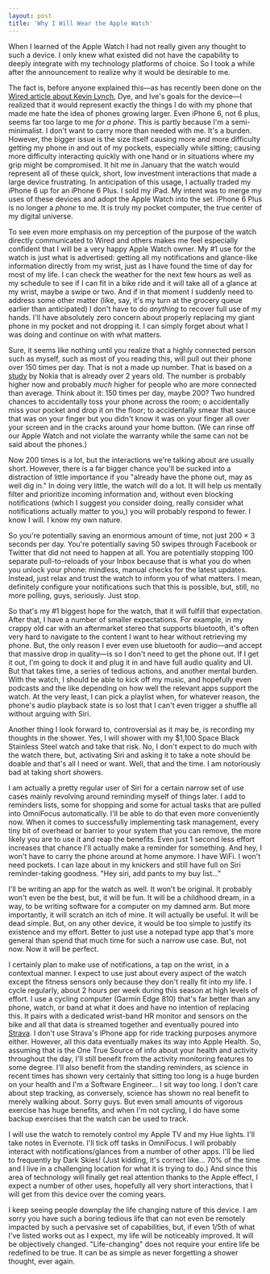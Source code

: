 ```yaml
---
layout: post
title: 'Why I Will Wear the Apple Watch'
--- 
```

When I learned of the Apple Watch I had not really given any thought to such a
device. I only knew what existed did not have the capability
to deeply integrate with my technology platforms of choice. So I took a
while after the announcement to realize why it would be desirable to me.

The fact is, before anyone explained this—as has recently been done on
the [Wired article about Kevin Lynch](http://www.wired.com/2015/04/the-apple-watch/), 
Dye, and Ive's goals for the
device—I realized that it would represent exactly the things I do with
my phone that made me hate the idea of phones growing larger. Even
iPhone 6, not 6 plus, seems far too large to me _for a phone_. This is partly because I'm
a semi-minimalist. I don't want to carry more than needed with me. It's
a burden. However, the bigger issue is the size itself causing more and
more difficulty getting my phone in and out of my pockets, especially
while sitting; causing more difficulty interacting quickly with one hand
or in situations where my grip might be compromised. It hit me in
January that the watch would represent all of these quick, short, low
investment interactions that made a large device frustrating. In
anticipation of this usage, I actually traded my iPhone 6 up for an
iPhone 6 Plus. I sold my iPad. My intent was to merge my uses of these
devices and adopt the Apple Watch into the set. iPhone 6 Plus is no
longer a _phone_ to me. It is truly my pocket computer, the true center
of my digital universe.

To see even more emphasis on my perception of the purpose of the watch
directly communicated to Wired and others makes me feel especially
confident that I will be a very happy Apple Watch owner. My #1 use for
the watch is just what is advertised: getting all my notifications and
glance-like information directly from my wrist, just as I have found the
time of day for most of my life. I can check the weather for the next few hours
as well as my schedule to see if I can fit in a bike ride and it will
take all of a glance at my wrist, maybe a swipe or two. And if in that
moment I suddenly need to address some other matter (like, say, it's my
turn at the grocery queue earlier than anticipated) I don't have to
do *anything* to recover full use of my hands. I'll have absolutely zero concern
about properly replacing my giant phone in my pocket and not dropping
it. I can simply forget about what I was doing and continue on with what
matters.

Sure, it seems like nothing until you realize that a highly connected person such
as myself, such as most of you reading this, will pull out their phone
over 150 times per day. That is not a made up number. That is based on a
[study](http://elitedaily.com/news/world/study-people-check-cell-phones-minutes-150-times-day/) by 
Nokia that is already over 2 years old. The number is probably
higher now and probably *much* higher for people who are more connected
than average. Think about it: 150 times per day, maybe 200? Two hundred
chances to accidentally toss your phone across the room; o accidentally
miss your pocket and drop it on the floor; to accidentally smear that
sauce that was on your finger but you didn't know it was on your finger
all over your screen and in the cracks around your home button. (We can
rinse off our Apple Watch and not violate the warranty while the same
can not be said about the phones.)

Now 200 times is a lot, but the interactions we're talking about are
usually short. However, there is a far bigger chance you'll be sucked
into a distraction of little importance if you "already have the phone
out, may as well dig in." In doing very little, the watch will do a lot.
It will help us mentally filter and prioritize incoming information and,
without even blocking notifications (which I suggest you consider doing,
really consider what notifications actually matter to you,) you will
probably respond to fewer. I know I will. I know my own nature.

So you're potentially saving an enormous amount of time, not just 200 ×
3 seconds per day. You're potentially saving 50 swipes through Facebook or
Twitter that did not need to happen at all. You are potentially stopping
100 separate pull-to-reloads of your Inbox because that is what you do
when you unlock your phone: mindless, manual checks for the latest
updates. Instead, just relax and trust the watch to inform you of what
matters. I mean, definitely configure your notifications such that this
is possible, but, still, no more polling, guys, seriously. Just stop.

So that's my #1 biggest hope for the watch, that it will fulfill that
expectation. After that, I have a number of smaller expectations. For
example, in my crappy old car with an aftermarket stereo that supports
bluetooth, it's often very hard to navigate to the content I want to
hear without retrieving my phone. But, the only reason I ever even use
bluetooth for audio—and accept that massive drop in quality—is so I
don't need to get the phone out. If I get it out, I'm going to dock it
and plug it in and have full audio quality and UI. But that takes time,
a series of tedious actions, and another mental burden. With the watch,
I should be able to kick off my music, and hopefully even podcasts and
the like depending on how well the relevant apps support the watch. At the very
least, I can pick a playlist when, for whatever reason, the phone's audio playback
state is so lost that I can't even trigger a shuffle all without arguing
with Siri.

Another thing I look forward to, controversial as it may be, is
recording my thoughts in the shower. Yes, I will shower with my $1,100
Space Black Stainless Steel watch and take that risk. No, I don't expect
to do much with the watch there, but, activating Siri and asking it to
take a note should be doable and that's all I need or want. Well, that
and the time. I am notoriously bad at taking short showers.

I am actually a pretty regular user of Siri for a certain narrow set of
use cases mainly revolving around reminding myself of things later. I
add to reminders lists, some for shopping and some for actual tasks that
are pulled into OmniFocus automatically. I'll be able to do that even more
conveniently now. When it comes to successfully implementing task
management, every tiny bit of overhead or barrier to your system that
you can remove, the more likely you are to use it and reap the benefits.
Even just 1 second less effort increases that chance I'll actually make
a reminder for something. And hey, I won't have to carry the phone
around at home anymore. I have WiFi. I won't need pockets. I can laze
about in my knickers and still have full on Siri reminder-taking
goodness. "Hey siri, add pants to my buy list..."

I'll be writing an app for the watch as well. It won't be original. It
probably won't even be the best, but, it will be fun. It will be a
childhood dream, in a way, to be writing software for a computer on my
damned arm. But more importantly, it will scratch an itch of mine. It
will actually be useful. It will be dead simple. But, on any other
device, it would be too simple to justify its existence and my effort.
Better to just use a notepad type app that's more general than spend
that much time for such a narrow use case. But, not now. Now it will be
perfect.

I certainly plan to make use of notifications, a tap on the wrist, in a
contextual manner. I expect to use just about every aspect of the watch
except the fitness sensors only because they don't really fit into my
life. I cycle regularly, about 2 hours per week during this season at
high levels of effort. I use a cycling computer (Garmin Edge 810) that's
far better than any phone, watch, or band at what it does and have no
intention of replacing this. It pairs with a dedicated wrist-band HR
monitor and sensors on the bike and all that data is streamed together
and eventually poured into [Strava](http://strava.com). I don't use Strava's 
iPhone app for ride tracking purposes anymore either. 
However, all this data eventually makes its way into
Apple Health. So, assuming that is the One True Source of info about
your health and activity throughout the day, I'll still benefit from the
activity monitoring features to some degree. I'll also benefit from the
standing reminders, as science in recent times has shown very certainly
that sitting too long is a huge burden on your health and I'm a Software
Engineer... I sit way too long. I don't care about step tracking, as
conversely, science has shown no real benefit to merely walking about.
Sorry guys. But even small amounts of vigorous exercise has huge
benefits, and when I'm not cycling, I do have some backup exercises that
the watch can be used to track.

I will use the watch to remotely control my Apple TV and my Hue lights.
I'll take notes in Evernote. I'll tick off tasks in OmniFocus. I will
probably interact with notifications/glances from a number of other
apps. I'll be lied to frequently by Dark Skies! (Just kidding, it's
correct like... 70% of the time and I live in a challenging location for
what it is trying to do.) And since this area of technology will finally get real attention thanks
to the Apple effect, I expect a number of other uses, hopefully all very
short interactions, that I will get from this device over the coming
years.

I keep seeing people downplay the life changing nature of this device. I am
sorry you have such a boring tedious life that can not even be remotely
impacted by such a pervasive set of capabilities, but, if even 1/5th of
what I've listed works out as I expect, my life will be noticeably
improved. It will be objectively changed. "Life-changing" does not
require your entire life be redefined to be true. It can be as simple as
never forgetting a shower thought, ever again.
